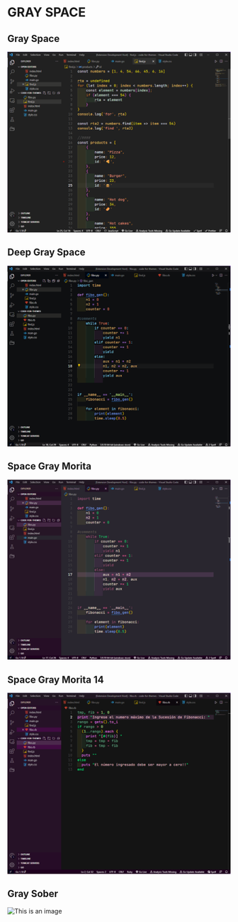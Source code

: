 # **GRAY SPACE**
##  Gray Space
![This is an image](https://github.com/yesomac/grayspace/blob/master/grayspace.png?raw=true)

## Deep Gray Space 
![This is an image](https://github.com/yesomac/grayspace/blob/master/grayspacedeep.png?raw=true)

## Space Gray Morita 
![This is an image](https://github.com/yesomac/grayspace/blob/master/grayspacemorita.png?raw=true)

## Space Gray Morita 14
![This is an image](https://github.com/yesomac/grayspace/blob/master/grayspacemorita14.png?raw=true)

##  Gray Sober
![This is an image]()
